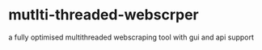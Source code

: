 # mutlti-threaded-webscrper
a fully optimised multithreaded webscraping tool with gui and api support
